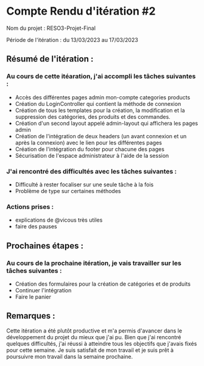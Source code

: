 # Compte Rendu d'itération #2

Nom du projet : RESO3-Projet-Final

Période de l'itération : du 13/03/2023 au 17/03/2023

## Résumé de l'itération :

### Au cours de cette itéaration, j'ai accompli les tâches suivantes :
- Accès des différentes pages admin mon-compte categories products
- Création du LoginController qui contient la méthode de connexion
- Création de tous les templates pour la création, la modification et la suppression des catégories, des produits et des commandes.
- Création d'un second layout appelé admin-layout qui affichera les pages admin
- Création de l'intégration de deux headers (un avant connexion et un après la connexion) avec le lien pour les différentes pages
- Création de l'intégration du footer pour chacune des pages
- Sécurisation de l'espace administrateur à l'aide de la session

### J'ai rencontré des difficultés avec les tâches suivantes :
- Difficulté à rester focaliser sur une seule tâche à la fois
- Problème de type sur certaines méthodes

### Actions prises :
- explications de @vicous très utiles
- faire des pauses 

## Prochaines étapes :

### Au cours de la prochaine itération, je vais travailler sur les tâches suivantes :
- Création des formulaires pour la création de catégories et de produits
- Continuer l'intégration
- Faire le panier

## Remarques :

Cette itération a été plutôt productive et m'a permis d'avancer dans le développement du projet du mieux que j'ai pu.
Bien que j'ai rencontré quelques difficultés, j'ai réussi à atteindre tous les objectifs que j'avais fixés pour cette semaine.
Je suis satisfait de mon travail et je suis prêt à poursuivre mon travail dans la semaine prochaine.
